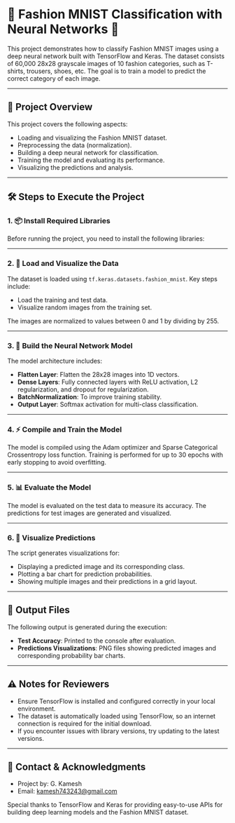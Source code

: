 # 🌟 Fashion MNIST Classification with Neural Networks 🌟

This project demonstrates how to classify Fashion MNIST images using a deep neural network built with TensorFlow and Keras. The dataset consists of 60,000 28x28 grayscale images of 10 fashion categories, such as T-shirts, trousers, shoes, etc. The goal is to train a model to predict the correct category of each image.

---

## 🚀 Project Overview

This project covers the following aspects:
- Loading and visualizing the Fashion MNIST dataset.
- Preprocessing the data (normalization).
- Building a deep neural network for classification.
- Training the model and evaluating its performance.
- Visualizing the predictions and analysis.

---

## 🛠️ Steps to Execute the Project

### 1. 📦 Install Required Libraries

Before running the project, you need to install the following libraries:


---

### 2. 📂 Load and Visualize the Data

The dataset is loaded using `tf.keras.datasets.fashion_mnist`. Key steps include:
- Load the training and test data.
- Visualize random images from the training set.

The images are normalized to values between 0 and 1 by dividing by 255.

---

### 3. 🧠 Build the Neural Network Model

The model architecture includes:
- **Flatten Layer**: Flatten the 28x28 images into 1D vectors.
- **Dense Layers**: Fully connected layers with ReLU activation, L2 regularization, and dropout for regularization.
- **BatchNormalization**: To improve training stability.
- **Output Layer**: Softmax activation for multi-class classification.

---

### 4. ⚡ Compile and Train the Model

The model is compiled using the Adam optimizer and Sparse Categorical Crossentropy loss function. Training is performed for up to 30 epochs with early stopping to avoid overfitting.

---

### 5. 📊 Evaluate the Model

The model is evaluated on the test data to measure its accuracy. The predictions for test images are generated and visualized.

---

### 6. 🎨 Visualize Predictions

The script generates visualizations for:
- Displaying a predicted image and its corresponding class.
- Plotting a bar chart for prediction probabilities.
- Showing multiple images and their predictions in a grid layout.

---

## 📂 Output Files

The following output is generated during the execution:
- **Test Accuracy**: Printed to the console after evaluation.
- **Predictions Visualizations**: PNG files showing predicted images and corresponding probability bar charts.

---

## ⚠️ Notes for Reviewers

- Ensure TensorFlow is installed and configured correctly in your local environment.
- The dataset is automatically loaded using TensorFlow, so an internet connection is required for the initial download.
- If you encounter issues with library versions, try updating to the latest versions.

---

## 💬 Contact & Acknowledgments

- Project by: G. Kamesh
- Email: kamesh743243@gmail.com

Special thanks to TensorFlow and Keras for providing easy-to-use APIs for building deep learning models and the Fashion MNIST dataset.
